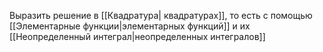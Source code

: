 Выразить решение в [[Квадратура| квадратурах]], то есть с помощью [[Элементарные функции|элементарных функций]] и их [[Неопределенный интеграл|неопределенных интегралов]]